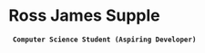 # Ross James Supple

**` Computer Science Student (Aspiring Developer)`**

<p align = "center">
    <h About Me>
    </h>
</p>